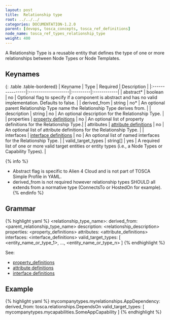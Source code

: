 ```yaml
---
layout: post
title:  Relationship type
root: ../../../
categories: DOCUMENTATION-1.2.0
parent: [devops, tosca_concepts, tosca_ref_definitions]
node_name: tosca_ref_types_relationship_type
weight: 400
---
```


A Relationship Type is a reusable entity that defines the type of one or more relationships between Node Types or Node Templates.

## Keynames

{: .table .table-bordered}
| Keyname         | Type                | Required | Description |
|:----------------|:--------------------|:---------|:------------|
| abstract*     | boolean | no | Optional flag to specify if a component is abstract and has no valid implementation. Defaults to false. |
| derived_from | string | no* | An optional parent Relationship Type name the Relationship Type derives from. |
| description | string | no | An optional description for the Relationship Type. |
| properties | [property definitions](#/documentation/1.2.0/devops_guide/tosca_grammar/property_definition.html) | no | An optional list of property definitions for the Relationship Type.|
| attributes | [attribute definitions](#/documentation/1.2.0/devops_guide/tosca_grammar/attribute_definition.html) | no | An optional list of attribute definitions for the Relationship Type. |
| interfaces | [interface definitions](#/documentation/1.2.0/devops_guide/tosca_grammar/interface_definition.html) | no | An optional list of named interfaces for the Relationship Type. |
| valid_target_types | string[] | yes | A required list of one or more valid target entities or entity types (i.e., a Node Types or Capability Types). |

{% info %}
 - Abstract flag is specific to Alien 4 Cloud and is not part of TOSCA Simple Profile in YAML.
 - derived_from is not required however relationship types SHOULD all extends from a normative type (ConnectsTo or HostedOn for example).
{% endinfo %}

## Grammar

{% highlight yaml %}
<relationship_type_name>:
  derived_from: <parent_relationship_type_name>
  description: <relationship_description>
  properties:
    <property_definitions>
  attributes:
    <attribute_definitions>
  interfaces:
    <interface_definitions>
  valid_target_types: [ <entity_name_or_type_1>, ..., <entity_name_or_type_n> ]
{% endhighlight %}

See:

- [property_definitions](#/documentation/1.2.0/devops_guide/tosca_grammar/property_definition.html)
- [attribute definitions](#/documentation/1.2.0/devops_guide/tosca_grammar/attribute_definition.html)
- [interface definitions](#/documentation/1.2.0/devops_guide/tosca_grammar/interface_definition.html)

## Example

{% highlight yaml %}
mycompanytypes.myrelationships.AppDependency:
  derived_from: tosca.relationships.DependsOn
  valid_target_types: [ mycompanytypes.mycapabilities.SomeAppCapability ]
{% endhighlight %}
